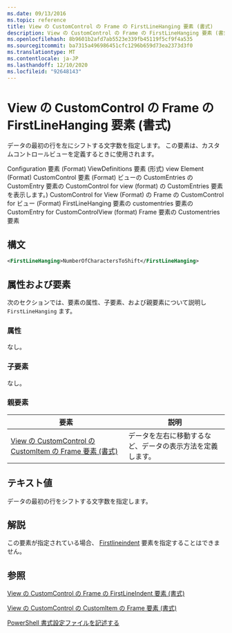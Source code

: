 ```yaml
---
ms.date: 09/13/2016
ms.topic: reference
title: View の CustomControl の Frame の FirstLineHanging 要素 (書式)
description: View の CustomControl の Frame の FirstLineHanging 要素 (書式)
ms.openlocfilehash: 8b9601b2afd7ab5523e339fb45119f5cf9f4a535
ms.sourcegitcommit: ba7315a496986451cfc1296b659d73ea2373d3f0
ms.translationtype: MT
ms.contentlocale: ja-JP
ms.lasthandoff: 12/10/2020
ms.locfileid: "92648143"
---
```

# <a name="firstlinehanging-element-for-frame-for-customcontrol-for-view-format"></a>View の CustomControl の Frame の FirstLineHanging 要素 (書式)

データの最初の行を左にシフトする文字数を指定します。 この要素は、カスタムコントロールビューを定義するときに使用されます。

Configuration 要素 (Format) ViewDefinitions 要素 (形式) view Element (Format) CustomControl 要素 (Format) ビューの CustomEntries の CustomEntry 要素の CustomControl for view (format) の CustomEntries 要素を表示します。) CustomControl for View (Format) の Frame の CustomControl for ビュー (Format) FirstLineHanging 要素の customentries 要素の CustomEntry for CustomControlView (format) Frame 要素の Customentries 要素

## <a name="syntax"></a>構文

```xml
<FirstLineHanging>NumberOfCharactersToShift</FirstLineHanging>
```

## <a name="attributes-and-elements"></a>属性および要素

次のセクションでは、要素の属性、子要素、および親要素について説明し `FirstLineHanging` ます。

### <a name="attributes"></a>属性

なし。

### <a name="child-elements"></a>子要素

なし。

### <a name="parent-elements"></a>親要素

|要素|説明|
|-------------|-----------------|
|[View の CustomControl の CustomItem の Frame 要素 (書式)](./frame-element-for-customitem-for-customcontrol-for-view-format.md)|データを左右に移動するなど、データの表示方法を定義します。|

## <a name="text-value"></a>テキスト値

データの最初の行をシフトする文字数を指定します。

## <a name="remarks"></a>解説

この要素が指定されている場合、 [Firstlineindent](./firstlineindent-element-for-frame-for-customcontrol-for-view-format.md) 要素を指定することはできません。

## <a name="see-also"></a>参照

[View の CustomControl の Frame の FirstLineIndent 要素 (書式)](./firstlineindent-element-for-frame-for-customcontrol-for-view-format.md)

[View の CustomControl の CustomItem の Frame 要素 (書式)](./frame-element-for-customitem-for-customcontrol-for-view-format.md)

[PowerShell 書式設定ファイルを記述する](./writing-a-powershell-formatting-file.md)
